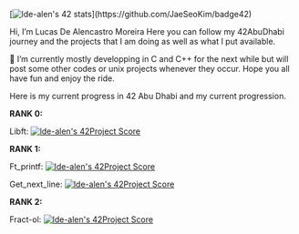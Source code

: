 [![lde-alen's 42 stats](https://badge42.herokuapp.com/api/stats/lde-alen?privacyEmail=true?)](https://github.com/JaeSeoKim/badge42)

Hi, I’m Lucas De Alencastro Moreira
Here you can follow my 42AbuDhabi journey and the projects that I am doing as well as what I put available.

:ghost: I’m currently mostly developping in C and C++ for the next while but will post some other codes or unix projects whenever they occur.
Hope you all have fun and enjoy the ride.

Here is my current progress in 42 Abu Dhabi and my current progression.

**RANK 0:**

Libft: [![lde-alen's 42Project Score](https://badge42.herokuapp.com/api/project/lde-alen/Libft)](https://github.com/JaeSeoKim/badge42)

**RANK 1:**

Ft_printf: [![lde-alen's 42Project Score](https://badge42.herokuapp.com/api/project/lde-alen/ft_printf)](https://github.com/JaeSeoKim/badge42)

Get_next_line: [![lde-alen's 42Project Score](https://badge42.herokuapp.com/api/project/lde-alen/get_next_line)](https://github.com/JaeSeoKim/badge42)

**RANK 2:**

Fract-ol: [![lde-alen's 42Project Score](https://badge42.herokuapp.com/api/project/lde-alen/fract-ol)](https://github.com/JaeSeoKim/badge42)
<!---
lde-alen/lde-alen is a ✨ special ✨ repository because its `README.md` (this file) appears on your GitHub profile.
You can click the Preview link to take a look at your changes.
--->
